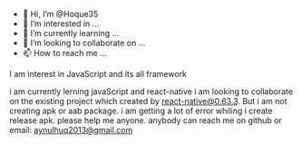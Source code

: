- 👋 Hi, I’m @Hoque35
- 👀 I’m interested in ...
- 🌱 I’m currently learning ...
- 💞️ I’m looking to collaborate on ...
- 📫 How to reach me ...

<!---
Hoque35/Hoque35 is a ✨ special ✨ repository because its `README.md` (this file) appears on your GitHub profile.
You can click the Preview link to take a look at your changes.
---> I am interest in JavaScript and its all framework
i am currently lerning javaScript and react-native
i am looking to collaborate on the existing project which created by react-native@0.63.3. But i am not creating apk or aab package. i am getting a lot of error whiling i create release apk. please help me anyone.
anybody can reach me on github or email: aynulhuq2013@gmail.com
